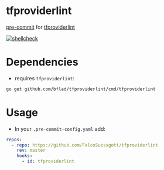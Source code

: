 # tfproviderlint
[pre-commit](https://pre-commit.com) for [tfproviderlint](https://github.com/bflad/tfproviderlint)

[![shellcheck](https://github.com/FalcoSuessgott/tfproviderlint/actions/workflows/shellcheck.yml/badge.svg)](https://github.com/FalcoSuessgott/tfproviderlint/actions/workflows/shellcheck.yml)

# Dependencies
* requires `tfproviderlint`:
```sh
go get github.com/bflad/tfproviderlint/cmd/tfproviderlint
```

# Usage
* In your `.pre-commit-config.yaml` add:
```yaml
repos:
  - repo: https://github.com/FalcoSuessgott/tfproviderlint
    rev: master
    hooks:
      - id: tfproviderlint
```
